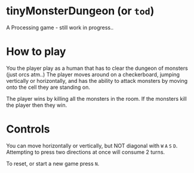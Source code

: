 # tinyMonsterDungeon (or `tod`)
A Processing game - still work in progress..

# How to play
You the player play as a human that has to clear the dungeon of monsters (just orcs atm..) 
The player moves around on a checkerboard, jumping vertically or horizontally, and has the ability to attack monsters by moving onto the cell they are standing on.

The player wins by killing all the monsters in the room. If the monsters kill the player then they win.

# Controls
You can move horizontally or vertically, but NOT diagonal with `W` `A` `S` `D`. Attempting to press two directions at once will consume 2 turns.

To reset, or start a new game press `N`.
